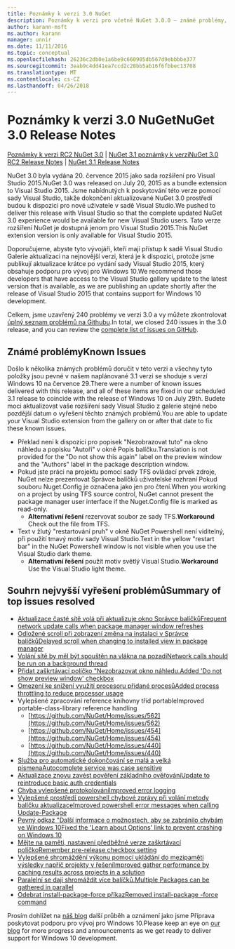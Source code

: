 ```yaml
---
title: Poznámky k verzi 3.0 NuGet
description: Poznámky k verzi pro včetně NuGet 3.0.0 – známé problémy, opravy chyb, přidaných funkcí a chcete.
author: karann-msft
ms.author: karann
manager: unnir
ms.date: 11/11/2016
ms.topic: conceptual
ms.openlocfilehash: 26236c2db0e1a6be9c660905db567d9ebbbbe377
ms.sourcegitcommit: 3eab9c4dd41ea7ccd2c28bb5ab16f6fbbec13708
ms.translationtype: MT
ms.contentlocale: cs-CZ
ms.lasthandoff: 04/26/2018
---
```

# <a name="nuget-30-release-notes"></a><span data-ttu-id="45527-103">Poznámky k verzi 3.0 NuGet</span><span class="sxs-lookup"><span data-stu-id="45527-103">NuGet 3.0 Release Notes</span></span>

<span data-ttu-id="45527-104">[Poznámky k verzi RC2 NuGet 3.0](../release-notes/nuget-3.0-RC2.md) | [NuGet 3.1 poznámky k verzi](../release-notes/nuget-3.1.md)</span><span class="sxs-lookup"><span data-stu-id="45527-104">[NuGet 3.0 RC2 Release Notes](../release-notes/nuget-3.0-RC2.md) | [NuGet 3.1 Release Notes](../release-notes/nuget-3.1.md)</span></span>

<span data-ttu-id="45527-105">NuGet 3.0 byla vydána 20. července 2015 jako sada rozšíření pro Visual Studio 2015.</span><span class="sxs-lookup"><span data-stu-id="45527-105">NuGet 3.0 was released on July 20, 2015 as a bundle extension to Visual Studio 2015.</span></span> <span data-ttu-id="45527-106">Jsme nabídnutých k poskytování této verze pomocí sady Visual Studio, takže dokončení aktualizované NuGet 3.0 prostředí budou k dispozici pro nové uživatele v sadě Visual Studio.</span><span class="sxs-lookup"><span data-stu-id="45527-106">We pushed to deliver this release with Visual Studio so that the complete updated NuGet 3.0 experience would be available for new Visual Studio users.</span></span> <span data-ttu-id="45527-107">Tato verze rozšíření NuGet je dostupná jenom pro Visual Studio 2015.</span><span class="sxs-lookup"><span data-stu-id="45527-107">This NuGet extension version is only available for Visual Studio 2015.</span></span>

<span data-ttu-id="45527-108">Doporučujeme, abyste tyto vývojáři, kteří mají přístup k sadě Visual Studio Galerie aktualizaci na nejnovější verzi, která je k dispozici, protože jsme publikují aktualizace krátce po vydání sady Visual Studio 2015, který obsahuje podporu pro vývoj pro Windows 10.</span><span class="sxs-lookup"><span data-stu-id="45527-108">We recommend those developers that have access to the Visual Studio gallery update to the latest version that is available, as we are publishing an update shortly after the release of Visual Studio 2015 that contains support for Windows 10 development.</span></span>

<span data-ttu-id="45527-109">Celkem, jsme uzavřený 240 problémy ve verzi 3.0 a vy můžete zkontrolovat [úplný seznam problémů na Githubu](https://github.com/NuGet/Home/issues?q=milestone%3A3.0.0-RTM+is%3Aclosed).</span><span class="sxs-lookup"><span data-stu-id="45527-109">In total, we closed 240 issues in the 3.0 release, and you can review the [complete list of issues on GitHub](https://github.com/NuGet/Home/issues?q=milestone%3A3.0.0-RTM+is%3Aclosed).</span></span>

## <a name="known-issues"></a><span data-ttu-id="45527-110">Známé problémy</span><span class="sxs-lookup"><span data-stu-id="45527-110">Known Issues</span></span>

<span data-ttu-id="45527-111">Došlo k několika známých problémů doručit v této verzi a všechny tyto položky jsou pevné v našem naplánované 3.1 verzi se shoduje s verzí Windows 10 na července 29.</span><span class="sxs-lookup"><span data-stu-id="45527-111">There were a number of known issues delivered with this release, and all of these items are fixed in our scheduled 3.1 release to coincide with the release of Windows 10 on July 29th.</span></span>  <span data-ttu-id="45527-112">Budete moci aktualizovat vaše rozšíření sady Visual Studio z galerie stejné nebo pozdější datum o vyřešení těchto známých problémů.</span><span class="sxs-lookup"><span data-stu-id="45527-112">You are able to update your Visual Studio extension from the gallery on or after that date to fix these known issues.</span></span>

*  <span data-ttu-id="45527-113">Překlad není k dispozici pro popisek "Nezobrazovat tuto" na okno náhledu a popisku "Autoři" v okně Popis balíčku.</span><span class="sxs-lookup"><span data-stu-id="45527-113">Translation is not provided for the "Do not show this again" label on the preview window and the "Authors" label in the package description window.</span></span>
*  <span data-ttu-id="45527-114">Pokud jste práci na projektu pomocí sady TFS ovládací prvek zdroje, NuGet nelze prezentovat Správce balíčků uživatelské rozhraní Pokud souboru Nuget.Config je označena jako jen pro čtení.</span><span class="sxs-lookup"><span data-stu-id="45527-114">When you working on a project by using TFS source control, NuGet cannot present the package manager user interface if the Nuget.Config file is marked as read-only.</span></span>
   * <span data-ttu-id="45527-115">**Alternativní řešení** rezervovat soubor ze sady TFS.</span><span class="sxs-lookup"><span data-stu-id="45527-115">**Workaround** Check out the file from TFS.</span></span>
*  <span data-ttu-id="45527-116">Text v žlutý "restartování pruh" v okně NuGet Powershell není viditelný, při použití tmavý motiv sady Visual Studio.</span><span class="sxs-lookup"><span data-stu-id="45527-116">Text in the yellow "restart bar" in the NuGet Powershell window is not visible when you use the Visual Studio dark theme.</span></span>
   * <span data-ttu-id="45527-117">**Alternativní řešení** použít motiv světlý Visual Studio.</span><span class="sxs-lookup"><span data-stu-id="45527-117">**Workaround** Use the Visual Studio light theme.</span></span>


## <a name="summary-of-top-issues-resolved"></a><span data-ttu-id="45527-118">Souhrn nejvyšší vyřešení problémů</span><span class="sxs-lookup"><span data-stu-id="45527-118">Summary of top issues resolved</span></span>

* [<span data-ttu-id="45527-119">Aktualizace časté sítě volá při aktualizuje okno Správce balíčků</span><span class="sxs-lookup"><span data-stu-id="45527-119">Frequent network update calls when package manager window refreshes</span></span>](https://github.com/NuGet/Home/issues/515)
* [<span data-ttu-id="45527-120">Odložené scroll při zobrazení změna na instalaci v Správce balíčků</span><span class="sxs-lookup"><span data-stu-id="45527-120">Delayed scroll when changing to installed view in package manager</span></span>](https://github.com/NuGet/Home/issues/519)
* [<span data-ttu-id="45527-121">Volání sítě by měl být spouštěn na vlákna na pozadí</span><span class="sxs-lookup"><span data-stu-id="45527-121">Network calls should be run on a background thread</span></span>](https://github.com/NuGet/Home/issues/516)
* [<span data-ttu-id="45527-122">Přidat zaškrtávací políčko "Nezobrazovat okno náhledu.</span><span class="sxs-lookup"><span data-stu-id="45527-122">Added 'Do not show preview window' checkbox</span></span>](https://github.com/NuGet/Home/issues/566)
* [<span data-ttu-id="45527-123">Omezení ke snížení využití procesoru přidané procesů</span><span class="sxs-lookup"><span data-stu-id="45527-123">Added process throttling to reduce processor usage</span></span>](https://github.com/NuGet/Home/issues/356)
* <span data-ttu-id="45527-124">Vylepšené zpracování reference knihovny tříd portable</span><span class="sxs-lookup"><span data-stu-id="45527-124">Improved portable-class-library reference handling</span></span>
    * [https://github.com/NuGet/Home/issues/562](https://github.com/NuGet/Home/issues/562)
    * [https://github.com/NuGet/Home/issues/454](https://github.com/NuGet/Home/issues/454)
    * [https://github.com/NuGet/Home/issues/440](https://github.com/NuGet/Home/issues/440)
* [<span data-ttu-id="45527-125">Služba pro automatické dokončování se malá a velká písmena</span><span class="sxs-lookup"><span data-stu-id="45527-125">Autocomplete service was case sensitive</span></span>](https://github.com/NuGet/Home/issues/198)
* [<span data-ttu-id="45527-126">Aktualizace znovu zavést pověření základního ověřování</span><span class="sxs-lookup"><span data-stu-id="45527-126">Update to reintroduce basic auth credentials</span></span>](https://github.com/NuGet/Home/issues/456)
* [<span data-ttu-id="45527-127">Chyba vylepšené protokolování</span><span class="sxs-lookup"><span data-stu-id="45527-127">Improved error logging</span></span>](https://github.com/NuGet/Home/issues/407)
* [<span data-ttu-id="45527-128">Vylepšené prostředí powershell chybové zprávy při volání metody balíčku aktualizace</span><span class="sxs-lookup"><span data-stu-id="45527-128">Improved powershell error messages when calling Update-Package</span></span>](https://github.com/NuGet/Home/issues/5)
* [<span data-ttu-id="45527-129">Pevný odkaz "Další informace o možnostech, aby se zabránilo chybám ve Windows 10</span><span class="sxs-lookup"><span data-stu-id="45527-129">Fixed the 'Learn about Options' link to prevent crashing on Windows 10</span></span>](https://github.com/NuGet/Home/issues/822)
* [<span data-ttu-id="45527-130">Mějte na paměti, nastavení předběžné verze zaškrtávací políčko</span><span class="sxs-lookup"><span data-stu-id="45527-130">Remember pre-release checkbox setting</span></span>](https://github.com/NuGet/Home/issues/732)
* [<span data-ttu-id="45527-131">Vylepšené shromáždění výkonu pomocí ukládání do mezipaměti výsledky napříč projekty v řešení</span><span class="sxs-lookup"><span data-stu-id="45527-131">Improved gather performance by caching results across projects in a solution</span></span>](https://github.com/NuGet/Home/issues/721)
* [<span data-ttu-id="45527-132">Paralelní se dají shromáždit více balíčků.</span><span class="sxs-lookup"><span data-stu-id="45527-132">Multiple Packages can be gathered in parallel</span></span>](https://github.com/NuGet/Home/issues/713)
* [<span data-ttu-id="45527-133">Odebrat install-package-force příkaz</span><span class="sxs-lookup"><span data-stu-id="45527-133">Removed install-package -force command</span></span>](https://github.com/NuGet/Home/issues/697)

<span data-ttu-id="45527-134">Prosím dohlížet na [náš blog](http://blog.nuget.org) další průběh a oznámení jako jsme Příprava poskytovat podporu pro vývoj pro Windows 10.</span><span class="sxs-lookup"><span data-stu-id="45527-134">Please keep an eye on [our blog](http://blog.nuget.org) for more progress and announcements as we get ready to deliver support for Windows 10 development.</span></span>